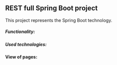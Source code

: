 

## REST full Spring Boot project

This project represents the Spring Boot technology. 

##### Functionality:


##### Used technologies:


#### View of pages:

